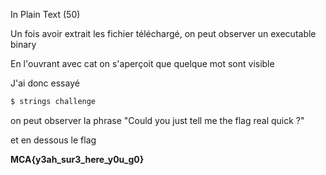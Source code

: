 In Plain Text (50)

Un fois avoir extrait les fichier téléchargé, on peut observer un executable binary

En l'ouvrant avec cat on s'aperçoit que quelque mot sont visible

J'ai donc essayé

```bash
$ strings challenge
```

on peut observer la phrase "Could you just tell me the flag real quick ?"

et en dessous le flag

**MCA{y3ah_sur3_here_y0u_g0}**
